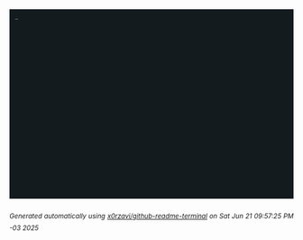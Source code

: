 <div align="justify">
<picture>
    <source media="(prefers-color-scheme: dark)" srcset="./output.gif">
    <source media="(prefers-color-scheme: light)" srcset="./output.gif">
    <img alt="GIFOS" src="output.gif">
</picture>

<sub><i>Generated automatically using [x0rzavi/github-readme-terminal](https://github.com/x0rzavi/github-readme-terminal) on Sat Jun 21 09:57:25 PM -03 2025</i></sub>

<!-- <details>
<summary>More details</summary>

</details> -->
</div>

<!-- Image deletion URL: NONE -->